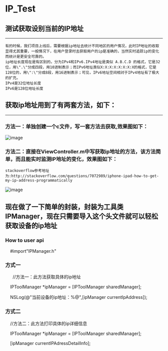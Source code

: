 # IP_Test
## 测试获取设别当前的IP地址
-----------------------

    有的时候，我们项目上线后，需要根据ip地址去统计不同地区的用户情况，此时IP地址的收取显得尤其重要，一般情况下，在用户登录时去获取用户的ip是准确的，当然实时追踪ip的变化而统计是更安全可靠的。
    ip地址长度现在是有区别的，分为IPv4和IPv6.IPv4地址是类似 A.B.C.D 的格式，它是32位，用\".\"分成四段，用10进制表示；而IPv6地址类似X:X:X:X:X:X:X:X的格式，它是128位的，用\":\"分成8段，用16进制表示；可见，IPv6地址空间相对于IPv4地址有了极大的扩充。
    IPv4是32位地址长度
    IPv6是128位地址长度


## 获取ip地址用到了有两套方法，如下：
-----------------------
   
### 方法一：单独创建一个c文件，写一套方法去获取,效果图如下：

![image](https://github.com/xiayuanquan/IP_Test/blob/master/IP_Test/source/test1.png)

### 方法二：直接在ViewController.m中写获取ip地址的方法，该方法简单，而且能实时监测IP地址的变化，效果图如下：

    stackoverflow参考地址为:http://stackoverflow.com/questions/7072989/iphone-ipad-how-to-get-my-ip-address-programmatically
    
![image](https://github.com/xiayuanquan/IP_Test/blob/master/IP_Test/source/test2.png)

## 现在做了一下简单的封装，封装为工具类IPManager，现在只需要导入这个头文件就可以轻松获取设备的ip地址


### How to user api 
  
     #import"IPManager.h"
     
### 方式一   
   
     //方法一：此方法获取具体的ip地址
     
     IPToolManager *ipManager = [IPToolManager sharedManager];
     
     NSLog(@"当前设备的ip地址：%@",[ipManager currentIpAddress]);
      
### 方式二  

     //方法二：此方法打印具体的ip详细信息
     
     IPToolManager *ipManager = [IPToolManager sharedManager];
     
     [ipManager currentIPAdressDetailInfo];
